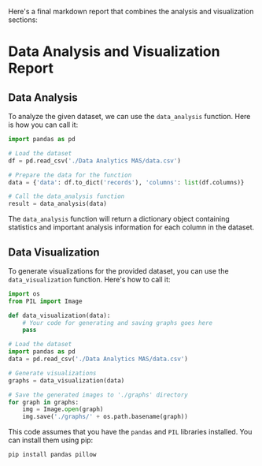  Here's a final markdown report that combines the analysis and visualization sections:

# Data Analysis and Visualization Report

## Data Analysis

To analyze the given dataset, we can use the `data_analysis` function. Here is how you can call it:

```python
import pandas as pd

# Load the dataset
df = pd.read_csv('./Data Analytics MAS/data.csv')

# Prepare the data for the function
data = {'data': df.to_dict('records'), 'columns': list(df.columns)}

# Call the data_analysis function
result = data_analysis(data)
```

The `data_analysis` function will return a dictionary object containing statistics and important analysis information for each column in the dataset.

## Data Visualization

To generate visualizations for the provided dataset, you can use the `data_visualization` function. Here's how to call it:

```python
import os
from PIL import Image

def data_visualization(data):
    # Your code for generating and saving graphs goes here
    pass

# Load the dataset
import pandas as pd
data = pd.read_csv('./Data Analytics MAS/data.csv')

# Generate visualizations
graphs = data_visualization(data)

# Save the generated images to './graphs' directory
for graph in graphs:
    img = Image.open(graph)
    img.save('./graphs/' + os.path.basename(graph))
```

This code assumes that you have the `pandas` and `PIL` libraries installed. You can install them using pip:

```bash
pip install pandas pillow
```